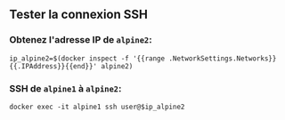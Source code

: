 


## Tester la connexion SSH

### Obtenez l'adresse IP de `alpine2`:
```
ip_alpine2=$(docker inspect -f '{{range .NetworkSettings.Networks}}{{.IPAddress}}{{end}}' alpine2)
```

### SSH de `alpine1` à `alpine2`:
```
docker exec -it alpine1 ssh user@$ip_alpine2
```

